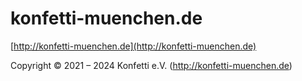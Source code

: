 # konfetti-muenchen.de

[http://konfetti-muenchen.de](http://konfetti-muenchen.de)

Copyright © 2021 – 2024 Konfetti e.V. (http://konfetti-muenchen.de)
